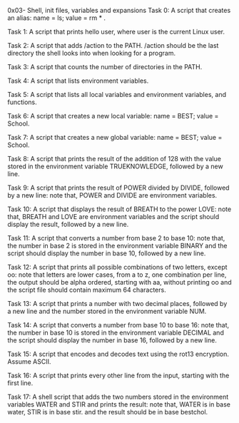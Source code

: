 0x03- Shell, init files, variables and expansions
Task 0: A script that creates an alias: name = ls; value = rm * .

Task 1: A script that prints hello user, where user is the current Linux user.

Task 2: A script that adds /action to the PATH. /action should be the last directory the shell looks into when looking for a program.

Task 3: A script that counts the number of directories in the PATH.

Task 4: A script that lists environment variables.

Task 5: A script that lists all local variables and environment variables, and functions.

Task 6: A script that creates a new local variable: name = BEST; value = School.

Task 7: A script that creates a new global variable: name = BEST; value = School.

Task 8: A script that prints the result of the addition of 128 with the value stored in the environment variable TRUEKNOWLEDGE, followed by a new line.

Task 9: A script that prints the result of POWER divided by DIVIDE, followed by a new line: note that, POWER and DIVIDE are environment variables.

Task 10: A script that displays the result of BREATH to the power LOVE: note that, BREATH and LOVE are environment variables and the script should display the result, followed by a new line.

Task 11: A script that converts a number from base 2 to base 10: note that, the number in base 2 is stored in the environment variable BINARY and the script should display the number in base 10, followed by a new line.

Task 12: A script that prints all possible combinations of two letters, except oo: note that letters are lower cases, from a to z, one combination per line, the output should be alpha ordered, starting with aa, without printing oo and the script file should contain maximum 64 characters.

Task 13: A script that prints a number with two decimal places, followed by a new line and the number stored in the environment variable NUM.

Task 14: A script that converts a number from base 10 to base 16: note that, the number in base 10 is stored in the environment variable DECIMAL and the script should display the number in base 16, followed by a new line.

Task 15: A script that encodes and decodes text using the rot13 encryption. Assume ASCII.

Task 16: A script that prints every other line from the input, starting with the first line.

Task 17: A shell script that adds the two numbers stored in the environment variables WATER and STIR and prints the result: note that, WATER is in base water, STIR is in base stir. and the result should be in base bestchol.
